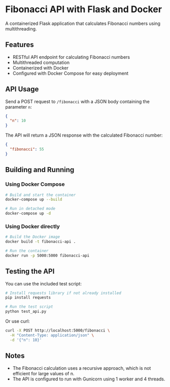 # Fibonacci API with Flask and Docker

A containerized Flask application that calculates Fibonacci numbers using multithreading.

## Features

- RESTful API endpoint for calculating Fibonacci numbers
- Multithreaded computation
- Containerized with Docker
- Configured with Docker Compose for easy deployment

## API Usage

Send a POST request to `/fibonacci` with a JSON body containing the parameter `n`:

```json
{
  "n": 10
}
```

The API will return a JSON response with the calculated Fibonacci number:

```json
{
  "fibonacci": 55
}
```

## Building and Running

### Using Docker Compose

```bash
# Build and start the container
docker-compose up --build

# Run in detached mode
docker-compose up -d
```

### Using Docker directly

```bash
# Build the Docker image
docker build -t fibonacci-api .

# Run the container
docker run -p 5000:5000 fibonacci-api
```

## Testing the API

You can use the included test script:

```bash
# Install requests library if not already installed
pip install requests

# Run the test script
python test_api.py
```

Or use curl:

```bash
curl -X POST http://localhost:5000/fibonacci \
  -H "Content-Type: application/json" \
  -d '{"n": 10}'
```

## Notes

- The Fibonacci calculation uses a recursive approach, which is not efficient for large values of n.
- The API is configured to run with Gunicorn using 1 worker and 4 threads.